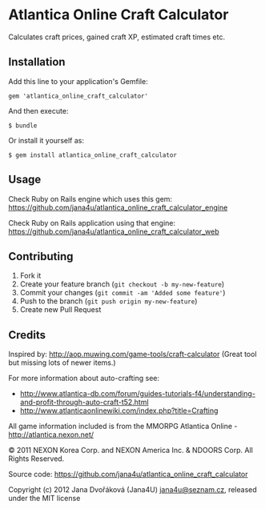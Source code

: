 # Atlantica Online Craft Calculator

Calculates craft prices, gained craft XP, estimated craft times etc.

## Installation

Add this line to your application's Gemfile:

    gem 'atlantica_online_craft_calculator'

And then execute:

    $ bundle

Or install it yourself as:

    $ gem install atlantica_online_craft_calculator

## Usage

Check Ruby on Rails engine which uses this gem:
https://github.com/jana4u/atlantica_online_craft_calculator_engine

Check Ruby on Rails application using that engine:
https://github.com/jana4u/atlantica_online_craft_calculator_web

## Contributing

1. Fork it
2. Create your feature branch (`git checkout -b my-new-feature`)
3. Commit your changes (`git commit -am 'Added some feature'`)
4. Push to the branch (`git push origin my-new-feature`)
5. Create new Pull Request

## Credits

Inspired by: http://aop.muwing.com/game-tools/craft-calculator
(Great tool but missing lots of newer items.)

For more information about auto-crafting see:

* http://www.atlantica-db.com/forum/guides-tutorials-f4/understanding-and-profit-through-auto-craft-t52.html
* http://www.atlanticaonlinewiki.com/index.php?title=Crafting

All game information included is from the MMORPG Atlantica Online - http://atlantica.nexon.net/

© 2011 NEXON Korea Corp. and NEXON America Inc. & NDOORS Corp. All Rights Reserved.

Source code: https://github.com/jana4u/atlantica_online_craft_calculator

Copyright (c) 2012 Jana Dvořáková (Jana4U) jana4u@seznam.cz, released under the MIT license
